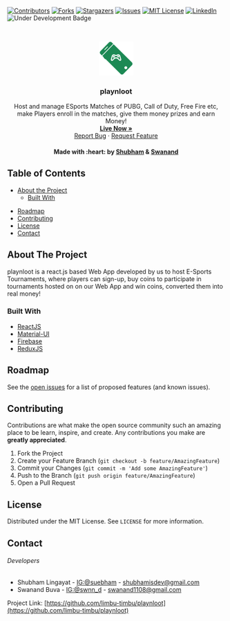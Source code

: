 
[![Contributors][contributors-shield]][contributors-url]
[![Forks][forks-shield]][forks-url]
[![Stargazers][stars-shield]][stars-url]
[![Issues][issues-shield]][issues-url]
[![MIT License][license-shield]][license-url]
[![LinkedIn][linkedin-shield]][linkedin-url]
<br/>
![Under Development Badge][underDevelopment-shield]



<br />
<p align="center">
  <a href="https://github.com/limbu-timbu/playnloot/">
    <img src="logo.png" alt="Logo" width="80" height="80">
  </a>

  <h3 align="center">playnloot</h3>

  <p align="center">
    Host and manage ESports Matches of PUBG, Call of Duty, Free Fire etc, make Players enroll in the matches, give them money prizes and earn Money!
    <br />
    <!-- <a href="https://github.com/limbu-timbu/playnloot/"><strong>Explore the docs »</strong></a> -->
    <a href="https://playandloot.web.app/"><strong>Live Now »</strong></a>
    <br />
    <!-- <a href="https://playandloot.web.app/">View Demo</a>
    · -->
    <a href="https://github.com/limbu-timbu/playnloot/issues">Report Bug</a>
    ·
    <a href="https://github.com/limbu-timbu/playnloot/issues">Request Feature</a>
  </p>
  <h4 align="center">Made with :heart: by <a href="https://github.com/suebham/">Shubham</a> & <a href="https://github.com/destro1108">Swanand</a></h4>
</p>


## Table of Contents

* [About the Project](#about-the-project)
  * [Built With](#built-with)
<!-- * [Getting Started](#getting-started)
  * [Prerequisites](#prerequisites)
  * [Installation](#installation)
* [Usage](#usage) -->
* [Roadmap](#roadmap)
* [Contributing](#contributing)
* [License](#license)
* [Contact](#contact)
<!-- * [Acknowledgements](#acknowledgements) -->



## About The Project

playnloot is a react.js based Web App developed by us to host E-Sports Tournaments, where players can sign-up, buy coins to participate in tournaments hosted on on our Web App and win coins, converted them into real money!


### Built With

* [ReactJS](https://reactjs.org/)
* [Material-UI](https://material-ui.com/)
* [Firebase](https://firebase.google.com/)
* [ReduxJS](https://redux.js.org/)


<!-- 
## Getting Started

Get our Project on your local machine!
Below are the instructions for setting up our project on your machine locally.
To get a local copy up and running follow these simple steps.

### Prerequisites

This is an example of how to list things you need to use the software and how to install them.
* npm
```sh
npm install npm@latest -g
```

### Installation

1. Get a free API Key at [https://example.com](https://example.com)
2. Clone the repo
```sh
git clone https://github.com/limbu-timbu/playnloot.git
```
3. Install NPM packages
```sh
npm install
```
4. Enter your API in `config.js`
```JS
const API_KEY = 'ENTER YOUR API';
```



## Usage

Use this space to show useful examples of how a project can be used. Additional screenshots, code examples and demos work well in this space. You may also link to more resources.

_For more examples, please refer to the [Documentation](https://example.com)_
 -->


## Roadmap

See the [open issues](https://github.com/limbu-timbu/playnloot/issues) for a list of proposed features (and known issues).



## Contributing

Contributions are what make the open source community such an amazing place to be learn, inspire, and create. Any contributions you make are **greatly appreciated**.

1. Fork the Project
2. Create your Feature Branch (`git checkout -b feature/AmazingFeature`)
3. Commit your Changes (`git commit -m 'Add some AmazingFeature'`)
4. Push to the Branch (`git push origin feature/AmazingFeature`)
5. Open a Pull Request



## License

Distributed under the MIT License. See `LICENSE` for more information.



## Contact

###### Developers
- Shubham Lingayat - [IG:@suebham](https://instagram.com/suebham) - shubhamisdev@gmail.com
- Swanand Buva - [IG:@swnn_d](https://www.instagram.com/swnn_d/) - swanand1108@gmail.com

Project Link: [https://github.com/limbu-timbu/playnloot](https://github.com/limbu-timbu/playnloot)

[contributors-shield]: https://img.shields.io/github/contributors/limbu-timbu/playnloot.svg?style=flat-square
[contributors-url]: https://github.com/limbu-timbu/playnloot/graphs/contributors
[forks-shield]: https://img.shields.io/github/forks/limbu-timbu/playnloot.svg?style=flat-square
[forks-url]: https://github.com/limbu-timbu/playnloot/network/members
[stars-shield]: https://img.shields.io/github/stars/limbu-timbu/playnloot.svg?style=flat-square
[stars-url]: https://github.com/limbu-timbu/playnloot/stargazers
[issues-shield]: https://img.shields.io/github/issues/limbu-timbu/playnloot.svg?style=flat-square
[issues-url]: https://github.com/limbu-timbu/playnloot/issues
[license-shield]: https://img.shields.io/github/license/limbu-timbu/playnloot.svg?style=flat-square
[license-url]: https://github.com/limbu-timbu/playnloot/blob/master/LICENSE.txt
[linkedin-shield]: https://img.shields.io/badge/-LinkedIn-black.svg?style=flat-square&logo=linkedin&colorB=555
[linkedin-url]: https://www.linkedin.com/in/seebham/
[underDevelopment-shield]: https://img.shields.io/badge/underDevelopment-This%20Project%20is%20still%20in%20Development%20Stage!-blueviolet
[product-screenshot]: images/screenshot.png